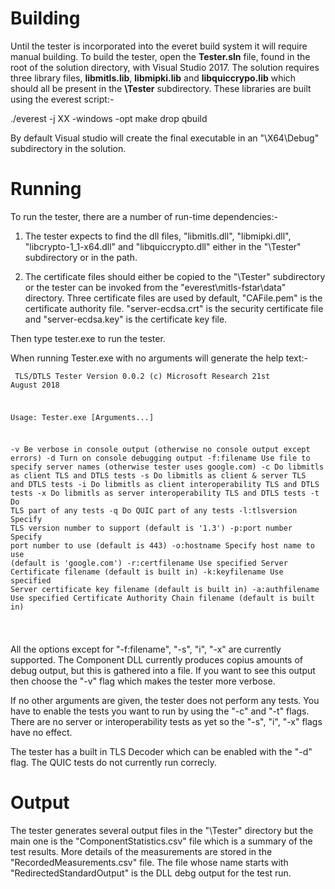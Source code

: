 <h1>Building</h1>

Until the tester is incorporated into the everet build system it will require manual building. To build the tester, open the <b>Tester.sln</b> file, found in the root of the solution directory, with Visual Studio 2017. The solution requires three library files, <b>libmitls.lib</b>, <b>libmipki.lib</b> and <b>libquiccrypo.lib</b> which should all be present in the <b>\Tester</b> subdirectory. These libraries are built using the everest script:-

  ./everest -j XX -windows -opt make drop qbuild

By default Visual studio will create the final executable in an "\X64\Debug" subdirectory in the solution. 

<h1>Running</h1>

To run the tester, there are a number of run-time dependencies:-

  1) The tester expects to find the dll files, "libmitls.dll", "libmipki.dll", "libcrypto-1_1-x64.dll" and "libquiccrypto.dll" either in the "\Tester" subdirectory or in the path.

  2) The certificate files should either be copied to the "\Tester" subdirectory or the tester can be invoked from the "everest\mitls-fstar\data" directory. Three certificate files are used by default, "CAFile.pem" is the certificate authority file. "server-ecdsa.crt" is the security certificate file and "server-ecdsa.key" is the certificate key file.

Then type tester.exe to run the tester.

When running Tester.exe with no arguments will generate the help text:-

<code><pre>
           TLS/DTLS Tester
            Version 0.0.2
(c) Microsoft Research 21st August 2018

Usage: Tester.exe [Arguments...]

  -v              Be verbose in console output (otherwise no console output except errors)
  -d              Turn on console debugging output
  -f:filename     Use file to specify server names (otherwise tester uses google.com)
  -c              Do libmitls as client TLS and DTLS tests
  -s              Do libmitls as client & server TLS and DTLS tests
  -i              Do libmitls as client interoperability TLS and DTLS tests
  -x              Do libmitls as server interoperability TLS and DTLS tests
  -t              Do TLS part of any tests
  -q              Do QUIC part of any tests
  -l:tlsversion   Specify TLS version number to support (default is '1.3')
  -p:port number  Specify port number to use (default is 443)
  -o:hostname     Specify host name to use (default is 'google.com')
  -r:certfilename Use specified Server Certificate filename (default is built in)
  -k:keyfilename  Use specified Server certificate key filename (default is built in)
  -a:authfilename Use specified Certificate Authority Chain filename (default is built in)

</pre></code>

All the options except for "-f:filename", "-s", "i", "-x" are currently supported. The Component DLL currently produces copius amounts of debug output, but this is gathered into a file. If you want to see this output then choose the "-v" flag which makes the tester more verbose.

If no other arguments are given, the tester does not perform any tests. You have to enable the tests you want to run by using the "-c" and "-t" flags. There are no server or interoperability tests as yet so the "-s", "i", "-x" flags have no effect.

The tester has a built in TLS Decoder which can be enabled with the "-d" flag. The QUIC tests do not currently run correcly.

<h1>Output</h1>
The tester generates several output files in the "\Tester" directory but the main one is the "ComponentStatistics.csv" file which is a summary of the test results. More details of the measurements are stored in the "RecordedMeasurements.csv" file. The file whose name starts with "RedirectedStandardOutput" is the DLL debg output for the test run.

